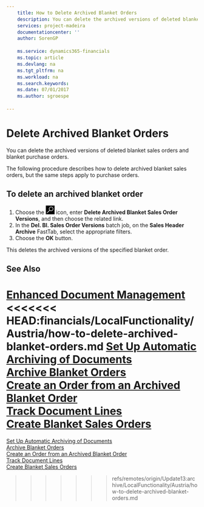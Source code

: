 ```yaml
---
    title: How to Delete Archived Blanket Orders
    description: You can delete the archived versions of deleted blanket sales orders and blanket purchase orders.
    services: project-madeira
    documentationcenter: ''
    author: SorenGP

    ms.service: dynamics365-financials
    ms.topic: article
    ms.devlang: na
    ms.tgt_pltfrm: na
    ms.workload: na
    ms.search.keywords:
    ms.date: 07/01/2017
    ms.author: sgroespe

---
```

# Delete Archived Blanket Orders
You can delete the archived versions of deleted blanket sales orders and blanket purchase orders.  

The following procedure describes how to delete archived blanket sales orders, but the same steps apply to purchase orders.  

## To delete an archived blanket order  

1.  Choose the ![Search for Page or Report](../../media/ui-search/search_small.png "Search for Page or Report icon") icon, enter **Delete Archived Blanket Sales Order Versions**, and then choose the related link.  
2.  In the **Del. Bl. Sales Order Versions** batch job, on the **Sales Header Archive** FastTab, select the appropriate filters.  
3.  Choose the **OK** button.  

This deletes the archived versions of the specified blanket order.  

## See Also  
 [Enhanced Document Management](enhanced-document-management.md)   
<<<<<<< HEAD:financials/LocalFunctionality/Austria/how-to-delete-archived-blanket-orders.md
 [Set Up Automatic Archiving of Documents](how-to-set-up-automatic-archiving-of-documents.md)   
 [Archive Blanket Orders](how-to-archive-blanket-orders.md)   
 [Create an Order from an Archived Blanket Order](how-to-create-an-order-from-an-archived-blanket-order.md)   
 [Track Document Lines](how-to-track-document-lines.md)  
 [Create Blanket Sales Orders](../../sales-how-to-create-blanket-sales-orders.md)
=======
 [Set Up Automatic Archiving of Documents](how-to-set-up-automatic-archiving-of-documents.md)   
 [Archive Blanket Orders](how-to-archive-blanket-orders.md)   
 [Create an Order from an Archived Blanket Order](how-to-create-an-order-from-an-archived-blanket-order.md)   
 [Track Document Lines](how-to-track-document-lines.md)  
 [Create Blanket Sales Orders](../../sales-how-to-create-blanket-sales-orders.md) 
>>>>>>> refs/remotes/origin/Update13:archive/LocalFunctionality/Austria/how-to-delete-archived-blanket-orders.md
